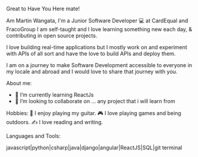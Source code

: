 Great to Have You Here mate!

Am Martin Wangata, I'm a Junior Software Developer 💻 at  CardEqual and FracoGroup 
I am self-taught and I love learning something new each day, & contributing in open source projects.

I love building real-time applications but I mostly work on and experiment with APIs of all sort and have the love to build APIs and deploy them.

I am on a journey to make Software Development accessible to everyone in my locale and abroad and I would love to share that journey with you.

About me:
- 🌱 I’m currently learning ReactJs
- 💞️ I’m looking to collaborate on ... any project that i will learn from

Hobbies:
🎸   I enjoy playing my guitar.
🎮   I love playing games and being outdoors.
✍️   I love reading and writing.

Languages and Tools:

javascript|python|csharp|java|django|angular|ReactJS|SQL|git terminal
